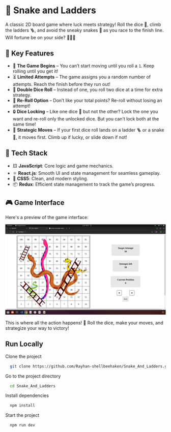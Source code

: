 # 🎲 Snake and Ladders
A classic 2D board game where luck meets strategy! Roll the dice 🎲, climb the ladders 🪜, and avoid the sneaky snakes 🐍 as you race to the finish line. Will fortune be on your side? 🎯🐍🚀  

## 🎲 Key Features
- 🎯 **The Game Begins** – You can’t start moving until you roll a `1`. Keep rolling until you get it!  
- ⏳ **Limited Attempts** – The game assigns you a random number of attempts. Reach the finish before they run out!  
- 🎲 **Double Dice Roll** – Instead of one, you roll two dice at a time for extra strategy.  
- 🔄 **Re-Roll Option** – Don’t like your total points? Re-roll without losing an attempt!  
- 🔒 **Dice Locking** – Like one dice 🎲 but not the other? Lock the one you want and re-roll only the unlocked dice. But you can’t lock both at the same time!  
- 🚀 **Strategic Moves** – If your first dice roll lands on a ladder 🪜 or a snake 🐍, it moves first. Climb up if lucky, or slide down if not!  

## 🚀 Tech Stack
- 🟨 **JavaScript**: Core logic and game mechanics.  
- ⚛️ **React.js**: Smooth UI and state management for seamless gameplay.  
- 🎨 **CSS5**: Clean, and modern styling.  
- 📦 **Redux**: Efficient state management to track the game’s progress.  

## 🎮 Game Interface
Here's a preview of the game interface:  

![preview](public/assets/preview.png) 

This is where all the action happens! 🎲 Roll the dice, make your moves, and strategize your way to victory!  

## Run Locally
Clone the project
```bash
  git clone https://github.com/Rayhan-shellbeehaken/Snake_And_Ladders.git
```
Go to the project directory
```bash
  cd Snake_And_Ladders
```
Install dependencies
```bash
  npm install
```
Start the project
```bash
  npm run dev
```
